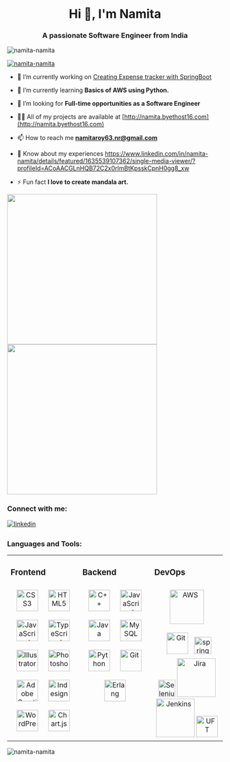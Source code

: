 <h1 align="center">Hi 👋, I'm Namita</h1>
<h3 align="center">A passionate Software Engineer from India</h3>
<p align="left"> <img src="https://komarev.com/ghpvc/?username=namita-namita&label=Profile%20views&color=0e75b6&style=flat" alt="namita-namita" /> </p>

<p align="left"> <a href="https://github.com/ryo-ma/github-profile-trophy"><img src="https://github-profile-trophy.vercel.app/?username=namita-namita" alt="namita-namita" /></a> </p>

- 🔭 I’m currently working on [Creating Expense tracker with SpringBoot](https://github.com/Namita-Namita/Expense_Tracker)

- 🌱 I’m currently learning **Basics of AWS using Python.**

- 🤝 I’m looking for **Full-time opportunities as a Software Engineer**

- 👨‍💻 All of my projects are available at [http://namita.byethost16.com](http://namita.byethost16.com)

- 📫 How to reach me **namitaroy63.nr@gmail.com**

- 📄 Know about my experiences https://www.linkedin.com/in/namita-namita/details/featured/1635539107362/single-media-viewer/?profileId=ACoAACGLnHQB72C2x0rImBtKpsskCpnH0gg8_xw
- ⚡ Fun fact **I love to create mandala art.**
<img src=https://github.com/Namita-Namita/Namita-Namita/assets/31967922/3df81b51-1aa9-4556-862c-64769ceece92 height="350" />
<img src=https://github.com/Namita-Namita/Namita-Namita/assets/31967922/4d49dc63-75e1-4c46-9ceb-4e1906898648 height="350"/>



<h3 align="left">Connect with me:</h3>
<p align="left">
<a href="https://www.linkedin.com/in/namita-namita/" target="_blank">
<img src=https://img.shields.io/badge/linkedin-%231E77B5.svg?&style=for-the-badge&logo=linkedin&logoColor=white alt=linkedin style="margin-bottom: 5px;" />
</a>
</p>

<h3 align="left">Languages and Tools:</h3>

<table><tr><td valign="top" width="33%">



### Frontend  
<div align="center">     
<a href="https://www.w3schools.com/css/" target="_blank"><img style="margin: 10px" src="https://profilinator.rishav.dev/skills-assets/css3-original-wordmark.svg" alt="CSS3" height="50" /></a>  
<a href="https://en.wikipedia.org/wiki/HTML5" target="_blank"><img style="margin: 10px" src="https://profilinator.rishav.dev/skills-assets/html5-original-wordmark.svg" alt="HTML5" height="50" /></a>   
<a href="https://www.javascript.com/" target="_blank"><img style="margin: 10px" src="https://profilinator.rishav.dev/skills-assets/javascript-original.svg" alt="JavaScript" height="50" /></a>  
<a href="https://www.typescriptlang.org/" target="_blank"><img style="margin: 10px" src="https://profilinator.rishav.dev/skills-assets/typescript-original.svg" alt="TypeScript" height="50" /></a>  
<a href="https://www.adobe.com/in/products/illustrator.html" target="_blank"><img style="margin: 10px" src="https://profilinator.rishav.dev/skills-assets/adobe_illustrator-icon.svg" alt="Illustrator" height="50" /></a>  
<a href="https://www.adobe.com/in/products/photoshop.html" target="_blank"><img style="margin: 10px" src="https://github.com/Namita-Namita/Namita-Namita/assets/31967922/df4b28c3-12f9-41f7-b8b1-982bd00ae3af" alt="Photoshop" height="50" /></a>
<a href="https://www.adobe.com/creativecloud.html" target="_blank"><img style="margin: 10px" src="https://github.com/Namita-Namita/Namita-Namita/assets/31967922/be07daf8-8780-4efd-a14c-18f9e47a1aea" alt="Adobe Creative Cloud" height="50" /></a>
<a><img style="margin: 10px" src="https://github.com/Namita-Namita/Namita-Namita/assets/31967922/0a5ef36c-2b7f-4af9-bad5-8e8ee018c3ac" alt="Indesign" height="50" /></a>
<a href="https://wordpress.com/" target="_blank"><img style="margin: 10px" src="https://github.com/Namita-Namita/Namita-Namita/assets/31967922/e37269d2-1331-4d0d-9499-918ad6b16ea2" alt="WordPress" height="50" /></a>
<a href="https://www.chartjs.org/" target="_blank"><img style="margin: 10px" src="https://profilinator.rishav.dev/skills-assets/logo-title.svg" alt="Chart.js" height="50" /></a>  
</div>

</td><td valign="top" width="33%">



### Backend  
<div align="center">  
<a href="https://www.cplusplus.com/" target="_blank"><img style="margin: 10px" src="https://profilinator.rishav.dev/skills-assets/cplusplus-original.svg" alt="C++" height="50" /></a>  
<a href="https://www.javascript.com/" target="_blank"><img style="margin: 10px" src="https://profilinator.rishav.dev/skills-assets/javascript-original.svg" alt="JavaScript" height="50" /></a>  
<a href="https://www.java.com/" target="_blank"><img style="margin: 10px" src="https://github.com/Namita-Namita/Namita-Namita/assets/31967922/c67f57ee-39c0-4e5d-addb-be11fdada568" alt="Java" height="50" /></a>  
<a href="https://www.mysql.com/" target="_blank"><img style="margin: 10px" src="https://github.com/Namita-Namita/Namita-Namita/assets/31967922/22526660-d630-404f-9a8f-5213f7abfab1" alt="MySQL" height="50" /></a>  
<a href="https://www.python.org/" target="_blank"><img style="margin: 10px" src="https://profilinator.rishav.dev/skills-assets/python-original.svg" alt="Python" height="50" /></a>  
<a href="https://github.com/" target="_blank"><img style="margin: 10px" src="https://profilinator.rishav.dev/skills-assets/git-scm-icon.svg" alt="Git" height="50" /></a>  
<a href="https://www.erlang.org/" target="_blank"><img style="margin: 10px" src="https://github.com/Namita-Namita/Namita-Namita/assets/31967922/9f1d1f2f-2c8f-4b2b-8020-1c14bc99c53b" alt="Erlang" height="50" /></a>  
</div>

</td><td valign="top" width="33%">



### DevOps  
<div align="center">  
<a href="https://aws.amazon.com/" target="_blank"><img style="margin: 10px" src="https://profilinator.rishav.dev/skills-assets/amazonwebservices-original-wordmark.svg" alt="AWS" width="80" height="80 /></a>  
<a href="https://github.com/" target="_blank"><img style="margin: 10px" src="https://profilinator.rishav.dev/skills-assets/git-scm-icon.svg" alt="Git" height="50" /></a>  
<a href="https://spring.io/projects/spring-boot" target="_blank"><img src="https://www.vectorlogo.zone/logos/springio/springio-icon.svg" alt="spring" width="40" height="40"/></a>
<a href="https://www.selenium.dev/" target="_blank"><img src="https://github.com/Namita-Namita/Namita-Namita/assets/31967922/59d56166-befb-455f-97a5-ae08b262d6b1" alt="Selenium" width="40" height="40"/></a>
<a href="https://www.atlassian.com/software/jira" target="_blank"><img src="https://github.com/Namita-Namita/Namita-Namita/assets/31967922/d0844d63-59fa-470c-aab8-e95ea4d26d17" alt="Jira" width="90" height="90"/></a>
<a href="https://www.jenkins.io/" target="_blank"><img src="https://github.com/Namita-Namita/Namita-Namita/assets/31967922/89dffaff-f0f5-477f-aea1-b9682a5419e4" alt="Jenkins" width="90" height="90"/></a>
<a href="https://www.microfocus.com/en-us/products/uft-one/overview" target="_blank"><img src="https://github.com/Namita-Namita/Namita-Namita/assets/31967922/6b16a65f-1e25-41a2-9ae6-ed2578254df8" alt="UFT" width="50" height="50"/></a>
</div>

</td></tr></table>  

<p><img align="center" src="https://github-readme-streak-stats.herokuapp.com/?user=namita-namita&" alt="namita-namita" /></p> 

<!--
<p align="left"> <a href="https://developer.android.com" target="_blank" rel="noreferrer"> <img src="https://raw.githubusercontent.com/devicons/devicon/master/icons/android/android-original-wordmark.svg" alt="android" width="40" height="40"/> </a> <a href="https://angular.io" target="_blank" rel="noreferrer"> <img src="https://angular.io/assets/images/logos/angular/angular.svg" alt="angular" width="40" height="40"/> </a> <a href="https://aws.amazon.com" target="_blank" rel="noreferrer"> <img src="https://raw.githubusercontent.com/devicons/devicon/master/icons/amazonwebservices/amazonwebservices-original-wordmark.svg" alt="aws" width="40" height="40"/> </a> <a href="https://www.cprogramming.com/" target="_blank" rel="noreferrer"> <img src="https://raw.githubusercontent.com/devicons/devicon/master/icons/c/c-original.svg" alt="c" width="40" height="40"/> </a> 
<a href="https://www.chartjs.org" target="_blank" rel="noreferrer"> <img src="https://www.chartjs.org/media/logo-title.svg" alt="chartjs" width="40" height="40"/> </a> <a href="https://www.w3schools.com/cpp/" target="_blank" rel="noreferrer"> <img src="https://raw.githubusercontent.com/devicons/devicon/master/icons/cplusplus/cplusplus-original.svg" alt="cplusplus" width="40" height="40"/> </a> <a href="https://www.erlang.org/" target="_blank" rel="noreferrer"> <img src="https://www.vectorlogo.zone/logos/erlang/erlang-official.svg" alt="erlang" width="40" height="40"/> </a> <a href="https://www.figma.com/" target="_blank" rel="noreferrer"> <img src="https://www.vectorlogo.zone/logos/figma/figma-icon.svg" alt="figma" width="40" height="40"/> </a> <a href="https://git-scm.com/" target="_blank" rel="noreferrer"> <img src="https://www.vectorlogo.zone/logos/git-scm/git-scm-icon.svg" alt="git" width="40" height="40"/> </a> <a href="https://www.w3.org/html/" target="_blank" rel="noreferrer"> <img src="https://raw.githubusercontent.com/devicons/devicon/master/icons/html5/html5-original-wordmark.svg" alt="html5" width="40" height="40"/> </a> <a href="https://www.adobe.com/in/products/illustrator.html" target="_blank" rel="noreferrer"> <img src="https://www.vectorlogo.zone/logos/adobe_illustrator/adobe_illustrator-icon.svg" alt="illustrator" width="40" height="40"/> </a> <a href="https://www.java.com" target="_blank" rel="noreferrer"> <img src="https://raw.githubusercontent.com/devicons/devicon/master/icons/java/java-original.svg" alt="java" width="40" height="40"/> </a> <a href="https://developer.mozilla.org/en-US/docs/Web/JavaScript" target="_blank" rel="noreferrer"> <img src="https://raw.githubusercontent.com/devicons/devicon/master/icons/javascript/javascript-original.svg" alt="javascript" width="40" height="40"/> </a> <a href="https://www.jenkins.io" target="_blank" rel="noreferrer"> <img src="https://www.vectorlogo.zone/logos/jenkins/jenkins-icon.svg" alt="jenkins" width="40" height="40"/> </a> <a href="https://www.mysql.com/" target="_blank" rel="noreferrer"> <img src="https://raw.githubusercontent.com/devicons/devicon/master/icons/mysql/mysql-original-wordmark.svg" alt="mysql" width="40" height="40"/> </a> <a href="https://www.oracle.com/" target="_blank" rel="noreferrer"> <img src="https://raw.githubusercontent.com/devicons/devicon/master/icons/oracle/oracle-original.svg" alt="oracle" width="40" height="40"/> </a> <a href="https://www.photoshop.com/en" target="_blank" rel="noreferrer"> <img src="https://raw.githubusercontent.com/devicons/devicon/master/icons/photoshop/photoshop-line.svg" alt="photoshop" width="40" height="40"/> </a> <a href="https://www.python.org" target="_blank" rel="noreferrer"> <img src="https://raw.githubusercontent.com/devicons/devicon/master/icons/python/python-original.svg" alt="python" width="40" height="40"/> </a> <a href="https://www.selenium.dev" target="_blank" rel="noreferrer"> <img src="https://raw.githubusercontent.com/detain/svg-logos/780f25886640cef088af994181646db2f6b1a3f8/svg/selenium-logo.svg" alt="selenium" width="40" height="40"/> </a> <a href="https://spring.io/" target="_blank" rel="noreferrer"> <img src="https://www.vectorlogo.zone/logos/springio/springio-icon.svg" alt="spring" width="40" height="40"/> </a> </p>
-->
